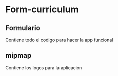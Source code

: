 # Form-curriculum

## Formulario
Contiene todo el codigo para hacer la app funcional

## mipmap
Contiene los logos para la aplicacion
